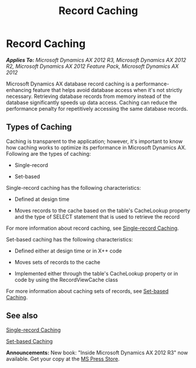 ﻿---
title: Record Caching
TOCTitle: Record Caching
ms:assetid: d2270c57-5c66-4045-bbeb-83a1d21d7def
ms:mtpsurl: https://msdn.microsoft.com/en-us/library/Bb278240(v=AX.60)
ms:contentKeyID: 35251881
ms.date: 05/18/2015
mtps_version: v=AX.60
---

# Record Caching 


_**Applies To:** Microsoft Dynamics AX 2012 R3, Microsoft Dynamics AX 2012 R2, Microsoft Dynamics AX 2012 Feature Pack, Microsoft Dynamics AX 2012_

Microsoft Dynamics AX database record caching is a performance-enhancing feature that helps avoid database access when it's not strictly necessary. Retrieving database records from memory instead of the database significantly speeds up data access. Caching can reduce the performance penalty for repetitively accessing the same database records.

## Types of Caching

Caching is transparent to the application; however, it's important to know how caching works to optimize its performance in Microsoft Dynamics AX. Following are the types of caching:

  - Single-record

  - Set-based

Single-record caching has the following characteristics:

  - Defined at design time

  - Moves records to the cache based on the table's CacheLookup property and the type of SELECT statement that is used to retrieve the record

For more information about record caching, see [Single-record Caching](single-record-caching.md).

Set-based caching has the following characteristics:

  - Defined either at design time or in X++ code

  - Moves sets of records to the cache

  - Implemented either through the table's CacheLookup property or in code by using the RecordViewCache class

For more information about caching sets of records, see [Set-based Caching](set-based-caching.md).

## See also

[Single-record Caching](single-record-caching.md)

[Set-based Caching](set-based-caching.md)

  
**Announcements:** New book: "Inside Microsoft Dynamics AX 2012 R3" now available. Get your copy at the [MS Press Store](https://www.microsoftpressstore.com/store/inside-microsoft-dynamics-ax-2012-r3-9780735685109).

